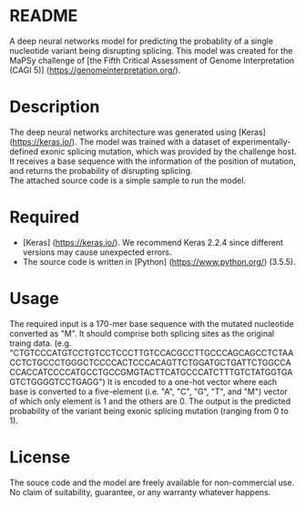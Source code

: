 README
===
A deep neural networks model for predicting the probablity of a single nucleotide variant being disrupting splicing. This model was created for the MaPSy challenge of [the Fifth Critical Assessment of Genome Interpretation (CAGI 5)] (https://genomeinterpretation.org/).


Description
===
The deep neural networks architecture was generated using [Keras] (https://keras.io/). The model was trained with a dataset of experimentally-defined exonic splicing mutation, which was provided by the challenge host. It receives a base sequence with the information of the position of mutation, and returns the probability of disrupting splicing.  
The attached source code is a simple sample to run the model.

Required
===
* [Keras] (https://keras.io/). We recommend Keras 2.2.4 since different versions may cause unexpected errors.
* The source code is written in [Python] (https://www.python.org/) (3.5.5).

Usage
===
The required input is a 170-mer base sequence with the mutated nucleotide converted as "M". It should comprise both splicing sites as the original traing data. 
(e.g. "CTGTCCCATGTCCTGTCCTCCCTTGTCCACGCCTTGCCCAGCAGCCTCTAACCTCTGCCCTGGGCTCCCCACTCCCACAGTTCTGGATGCTGATTCTGGCCACCACCATCCCCATGCCTGCCGMGTACTTCATGCCCATCTTTGTCTATGGTGAGTCTGGGGTCCTGAGG")
It is encoded to a one-hot vector where each base is converted to a five-element (i.e. "A", "C", "G", "T", and "M") vector of which only element is 1 and the others are 0.
The output is the predicted probability of the variant being exonic splicing mutation (ranging from 0 to 1).

License
===
The souce code and the model are freely available for non-commercial use.
No claim of suitability, guarantee, or any warranty whatever happens.
